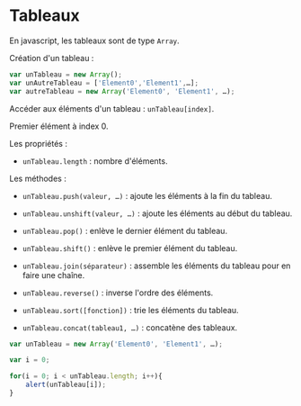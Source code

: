 # Tableaux

En javascript, les tableaux sont de type `Array`.

Création d'un tableau :
```js
var unTableau = new Array();
var unAutreTableau = ['Element0','Element1',…];
var autreTableau = new Array('Element0', 'Element1', …);
```
Accéder aux éléments d'un tableau :
`unTableau[index]`.

Premier élément à index 0.

Les propriétés :
* `unTableau.length` : nombre d'éléments.

Les méthodes :
* `unTableau.push(valeur, …)` : ajoute les éléments à la fin du tableau.

* `unTableau.unshift(valeur, …)` : ajoute les éléments au début du tableau.

* `unTableau.pop()` : enlève le dernier élément du tableau.

* `unTableau.shift()` : enlève le premier élément du tableau.

* `unTableau.join(séparateur)` : assemble les éléments du tableau pour en faire une chaîne.

* `unTableau.reverse()` : inverse l'ordre des éléments.

* `unTableau.sort([fonction])` : trie les éléments du tableau.

* `unTableau.concat(tableau1, …)` : concatène des tableaux.


```js
var unTableau = new Array('Element0', 'Element1', …);

var i = 0;

for(i = 0; i < unTableau.length; i++){
	alert(unTableau[i]);
}
```